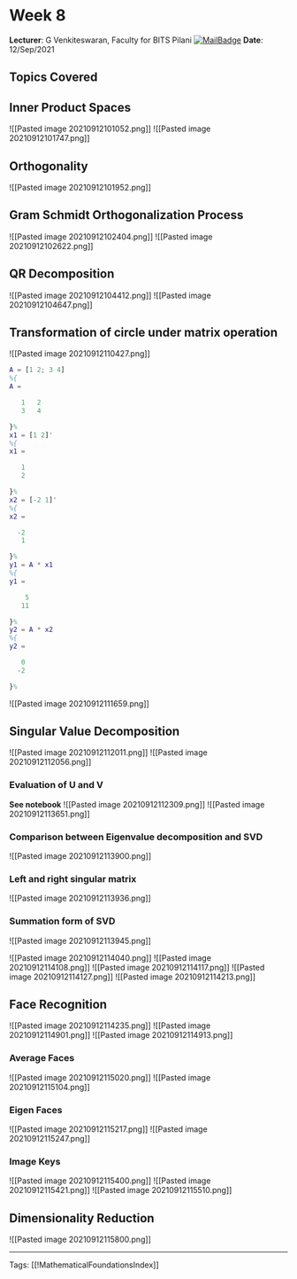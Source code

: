 # Week 8
**Lecturer**: G Venkiteswaran, Faculty for BITS Pilani
[![MailBadge](https://img.shields.io/badge/-gvenki@pilani.bits--pilani.ac.in-EA4335?style=for-the-badge&logo=gmail&logoColor=white)](mailto:gvenki@pilani.bits-pilani.ac.in)
**Date**: 12/Sep/2021

## Topics Covered


## Inner Product Spaces
![[Pasted image 20210912101052.png]]
![[Pasted image 20210912101747.png]]

## Orthogonality
![[Pasted image 20210912101952.png]]

## Gram Schmidt Orthogonalization Process
![[Pasted image 20210912102404.png]]
![[Pasted image 20210912102622.png]]


## QR Decomposition
![[Pasted image 20210912104412.png]]
![[Pasted image 20210912104647.png]]

## Transformation of circle under matrix operation
![[Pasted image 20210912110427.png]]
```matlab
A = [1 2; 3 4]
%{
A =

   1   2
   3   4

}%
x1 = [1 2]'
%{
x1 =

   1
   2

}%
x2 = [-2 1]'
%{
x2 =

  -2
   1

}%
y1 = A * x1
%{
y1 =

    5
   11

}%
y2 = A * x2
%{
y2 =

   0
  -2

}%
```
![[Pasted image 20210912111659.png]]

## Singular Value Decomposition
![[Pasted image 20210912112011.png]]
![[Pasted image 20210912112056.png]]
### Evaluation of U and V
**See notebook**
![[Pasted image 20210912112309.png]]
![[Pasted image 20210912113651.png]]

### Comparison between Eigenvalue decomposition and SVD
![[Pasted image 20210912113900.png]]

### Left and right singular matrix
![[Pasted image 20210912113936.png]]

### Summation form of SVD
![[Pasted image 20210912113945.png]]

![[Pasted image 20210912114040.png]]
![[Pasted image 20210912114108.png]]
![[Pasted image 20210912114117.png]]
![[Pasted image 20210912114127.png]]
![[Pasted image 20210912114213.png]]

## Face Recognition
![[Pasted image 20210912114235.png]]
![[Pasted image 20210912114901.png]]
![[Pasted image 20210912114913.png]]

### Average Faces
![[Pasted image 20210912115020.png]]
![[Pasted image 20210912115104.png]]
### Eigen Faces
![[Pasted image 20210912115217.png]]
![[Pasted image 20210912115247.png]]

### Image Keys
![[Pasted image 20210912115400.png]]
![[Pasted image 20210912115421.png]]
![[Pasted image 20210912115510.png]]

## Dimensionality Reduction
![[Pasted image 20210912115800.png]]



---
Tags: [[!MathematicalFoundationsIndex]]